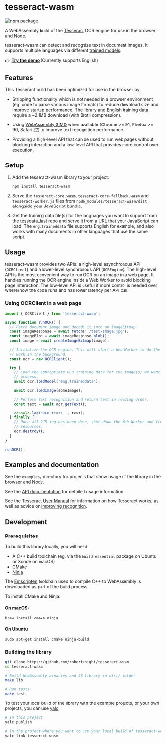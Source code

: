 # tesseract-wasm

![npm package](https://img.shields.io/npm/v/tesseract-wasm)

A WebAssembly build of the [Tesseract](https://github.com/tesseract-ocr/tesseract)
OCR engine for use in the browser and Node.

tesseract-wasm can detect and recognize text in document images. It supports multiple languages via different [trained models](https://tesseract-ocr.github.io/tessdoc/Data-Files).

👉 [**Try the demo**](https://robertknight.github.io/tesseract-wasm/) (Currently supports English)

## Features

This Tesseract build has been optimized for use in the browser by:

- Stripping functionality which is not needed in a browser environment (eg.
  code to parse various image formats) to reduce download size and improve
  startup performance. The library and English training data require a ~2.1MB
  download (with Brotli compression).

- Using [WebAssembly SIMD](https://v8.dev/features/simd) when available
  (Chrome >= 91, Firefox >= 90, Safari
  [??](https://bugs.webkit.org/show_bug.cgi?id=222382)) to improve text
  recognition performance.

- Providing a high-level API that can be used to run web pages without blocking
  interaction and a low-level API that provides more control over execution.

## Setup

1. Add the tesseract-wasm library to your project:

   ```sh
   npm install tesseract-wasm
   ```

2. Serve the `tesseract-core.wasm`, `tesseract-core-fallback.wasm` and
   `tesseract-worker.js` files from `node_modules/tesseract-wasm/dist` alongside
   your JavaScript bundle.

3. Get the training data file(s) for the languages you want to support from the
   [tessdata_fast](https://github.com/tesseract-ocr/tessdata_fast) repo and
   serve it from a URL that your JavaScript can load. The `eng.traineddata`
   file supports English for example, and also works with many documents in
   other languages that use the same script.

## Usage

tesseract-wasm provides two APIs: a high-level asynchronous API (`OCRClient`)
and a lower-level synchronous API (`OCREngine`). The high-level API is the most
convenient way to run OCR on an image in a web page. It handles running the OCR
engine inside a Web Worker to avoid blocking page interaction. The low-level API
is useful if more control is needed over where/how the code runs and has lower
latency per API call.

### Using OCRClient in a web page

```js
import { OCRClient } from 'tesseract-wasm';

async function runOCR() {
  // Fetch document image and decode it into an ImageBitmap.
  const imageResponse = await fetch('./test-image.jpg');
  const imageBlob = await imageResponse.blob();
  const image = await createImageBitmap(image);

  // Initialize the OCR engine. This will start a Web Worker to do the
  // work in the background.
  const ocr = new OCRClient();

  try {
    // Load the appropriate OCR training data for the image(s) we want to
    // process.
    await ocr.loadModel('eng.traineddata');

    await ocr.loadImage(someImage);

    // Perform text recognition and return text in reading order.
    const text = await ocr.getText();

    console.log('OCR text: ', text);
  } finally {
    // Once all OCR-ing has been done, shut down the Web Worker and free up
    // resources.
    ocr.destroy();
  }
}

runOCR();
```

## Examples and documentation

See the `examples/` directory for projects that show usage of the library in
the browser and Node.

See the [API documentation](https://robertknight.github.io/tesseract-wasm/api/)
for detailed usage information.

See the Tesseract [User Manual](https://tesseract-ocr.github.io/tessdoc/) for
information on how Tesseract works, as well as advice on [improving
recognition](https://tesseract-ocr.github.io/tessdoc/ImproveQuality.html).

## Development

### Prerequisites

To build this library locally, you will need:

 - A C++ build toolchain (eg. via the `build-essential` package on Ubuntu or Xcode on macOS)
 - [CMake](https://cmake.org)
 - [Ninja](https://ninja-build.org)

The [Emscripten](https://emscripten.org) toolchain used to compile C++ to
WebAssembly is downloaded as part of the build process.

To install CMake and Ninja:

#### On macOS:

```
brew install cmake ninja
```

#### On Ubuntu

```
sudo apt-get install cmake ninja-build
```

### Building the library

```sh
git clone https://github.com/robertknight/tesseract-wasm
cd tesseract-wasm

# Build WebAssembly binaries and JS library in dist/ folder
make lib

# Run tests
make test
```

To test your local build of the library with the example projects, or your own
projects, you can use [yalc](https://www.npmjs.com/package/yalc).

```sh
# In this project
yalc publish

# In the project where you want to use your local build of tesseract-wasm
yalc link tesseract-wasm
```
